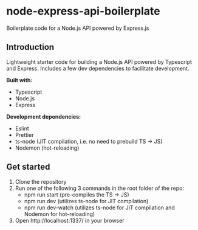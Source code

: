# node-express-api-boilerplate
Boilerplate code for a Node.js API powered by Express.js

## Introduction 
Lightweight starter code for building a Node.js API powered by Typescript and Express. Includes a few dev dependencies to facilitate development.

**Built with:**
- Typescript
- Node.js
- Express

**Development dependencies:**
- Eslint
- Prettier
- ts-node (JIT compilation, i.e. no need to prebuild TS -> JS)
- Nodemon (hot-reloading)

## Get started
1. Clone the repository
2. Run one of the following 3 commands in the root folder of the repo:
    - npm run start (pre-compiles the TS -> JS)
    - npm run dev (utilizes ts-node for JIT compilation)
    - npm run dev-watch (utilizes ts-node for JIT compilation and Nodemon for hot-reloading)
3. Open http://localhost:1337/ in your browser
